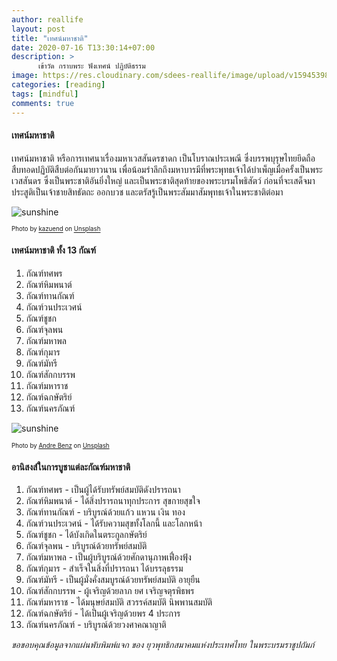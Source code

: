 ```yaml
---
author: reallife
layout: post
title: "เทศน์มหาชาติ"
date: 2020-07-16 T13:30:14+07:00
description: >
      เข้าวัด กราบพระ ฟังเทศน์ ปฏิบัติธรรม
image: https://res.cloudinary.com/sdees-reallife/image/upload/v1594539862/1477296242821.jpg
categories: [reading]
tags: [mindful]
comments: true
---
```

#### เทศน์มหาชาติ

เทศน์มหาชาติ หรือการเทศนาเรื่องมหาเวสสันดรชาดก เป็นโบราณประเพณี ซึ่งบรรพบุรุษไทยยึดถือสืบทอดปฏิบัติสืบต่อกันมายาวนาน เพื่อน้อมรำลึกถึงมหาบารมีที่พระพุทธเจ้าได้บำเพ็ญเมื่อครั้งเป็นพระเวสสันดร ซึ่งเป็นพระชาติอันยิ่งใหญ่ และเป็นพระชาติสุดท้ายของพระบรมโพธิสัตว์ ก่อนที่จะเสด็จมาประสูติเป็นเจ้าชายสิทธัตถะ ออกบวช และตรัสรู้เป็นพระสัมมาสัมพุทธเจ้าในพระชาติต่อมา

![sunshine](https://source.unsplash.com/JHMDtWaNZaA/400x275)

<sup><sub>Photo by [kazuend](https://unsplash.com/@kazuend) on [Unsplash](https://unsplash.com/)</sub></sup>

#### เทศน์มหาชาติ ทั้ง 13 กัณฑ์

1. กัณฑ์ทศพร
2. กัณฑ์หิมพนาต์
3. กัณฑ์ทานกัณฑ์
4. กัณฑ์วนประเวศน์
5. กัณฑ์ชูชก
6. กัณฑ์จุลพน
7. กัณฑ์มหาพล
8. กัณฑ์กุมาร
9. กัณฑ์มัทรี
10. กัณฑ์สักกบรรพ
11. กัณฑ์มหาราช
12. กัณฑ์ฉกษัตริย์
13. กัณฑ์นครภัณฑ์

![sunshine](https://source.unsplash.com/gofWd3XkKo0/400x275)

<sup><sub>Photo by [Andre Benz](https://unsplash.com/@trapnation) on [Unsplash](https://unsplash.com/)</sub></sup>

#### อานิสงส์ในการบูชาแต่ละกัณฑ์มหาชาติ

1. กัณฑ์ทศพร - เป็นผู้ได้รับทรัพย์สมบัติดังปรารถนา
2. กัณฑ์หิมพนาต์ - ได้สิ่งปรารถนาทุกประการ สุขกายสุขใจ
3. กัณฑ์ทานกัณฑ์ - บริบูรณ์ด้วยแก้ว แหวน เงิน ทอง
4. กัณฑ์วนประเวศน์ - ได้รับความสุขทั้งโลกนี้ และโลกหน้า
5. กัณฑ์ชูชก - ได้บังเกิดในตระกูลกษัตริย์
6. กัณฑ์จุลพน - บริบูรณ์ด้วยทรัพย์สมบัติ
7. กัณฑ์มหาพล - เป็นผู้บริบูรณ์ด้วยศักดานุภาพเฟื่องฟุ้ง
8. กัณฑ์กุมาร - สำเร็จในสิ่งที่ปรารถนา ได้บรรลุธรรม
9. กัณฑ์มัทรี - เป็นผู้มั่งคั่งสมบูรณ์ด้วยทรัพย์สมบัติ อายุยืน
10. กัณฑ์สักกบรรพ - ผู้เจริญด้วยลาภ ยศ เจริญจตุรพิธพร
11. กัณฑ์มหาราช - ได้มนุษย์สมบัติ สวรรค์สมบัติ นิพพานสมบัติ
12. กัณฑ์ฉกษัตริย์ - ได้เป็นผู้เจริญด้วยพร 4 ประการ
13. กัณฑ์นครภัณฑ์ - บริบูรณ์ด้วยวงศาคณาญาติ

*ขอขอบคุณข้อมูลจากแผ่นพับพิมพ์แจก ของ ยุวพุทธิกสมาคมแห่งประเทศไทย ในพระบรมราชูปถัมภ์*
